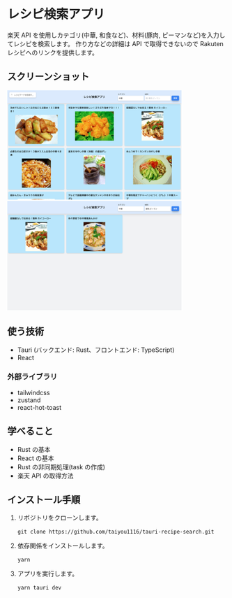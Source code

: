 # レシピ検索アプリ

楽天 API を使用しカテゴリ(中華, 和食など)、材料(豚肉, ピーマンなど)を入力してレシピを検索します。
作り方などの詳細は API で取得できないので Rakuten レシピへのリンクを提供します。

## スクリーンショット

<p float="left">
  <img src="./src/assets/recipe_img_01.png" width="400" style="margin-right: 10px"/>
  <img src="./src/assets/recipe_img_02.png" width="400" /> 
</p>

## 使う技術

- Tauri (バックエンド: Rust、フロントエンド: TypeScript)
- React

### 外部ライブラリ

- tailwindcss
- zustand
- react-hot-toast

## 学べること

- Rust の基本
- React の基本
- Rust の非同期処理(task の作成)
- 楽天 API の取得方法

## インストール手順

1. リポジトリをクローンします。
   ```
   git clone https://github.com/taiyou1116/tauri-recipe-search.git
   ```
2. 依存関係をインストールします。
   ```
   yarn
   ```
3. アプリを実行します。
   ```
   yarn tauri dev
   ```
